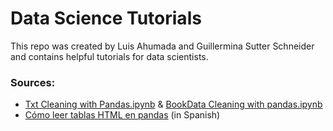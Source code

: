 # Data Science Tutorials
This repo was created by Luis Ahumada and Guillermina Sutter Schneider and contains helpful tutorials for data scientists.

### Sources:
- [Txt Cleaning with Pandas.ipynb](https://realpython.com/python-data-cleaning-numpy-pandas/) & [BookData Cleaning with pandas.ipynb](https://realpython.com/python-data-cleaning-numpy-pandas/)
- [Cómo leer tablas HTML en pandas](https://medium.com/@gsutter/c%C3%B3mo-leer-tablas-html-con-pandas-ef1c59ffa81a) (in Spanish)

